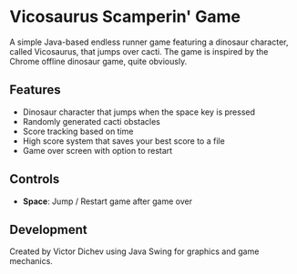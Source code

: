 # Vicosaurus Scamperin' Game

A simple Java-based endless runner game featuring a dinosaur character, called Vicosaurus, that jumps over cacti. The game is inspired by the Chrome offline dinosaur game, quite obviously.

## Features
- Dinosaur character that jumps when the space key is pressed
- Randomly generated cacti obstacles
- Score tracking based on time
- High score system that saves your best score to a file
- Game over screen with option to restart

## Controls
- **Space**: Jump / Restart game after game over

## Development
Created by Victor Dichev using Java Swing for graphics and game mechanics.